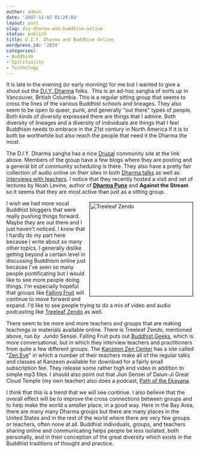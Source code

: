 ```yaml
---
author: admin
date: '2007-11-02 01:25:02'
layout: post
slug: diy-dharma-and-buddhism-online
status: publish
title: D.I.Y. Dharma and Buddhism Online
wordpress_id: '2034'
categories:
- Buddhism
- Spirituality
- Technology
---
```

It is late in the evening (or early morning) for me but I wanted to give a shout out the <a href="http://diydharma.org">D.I.Y. Dharma</a> folks.  This is an ad-hoc sangha of sorts up in Vancouver, British Columbia. This is a regular sitting group that seems to cross the lines of the various Buddhist schools and lineages. They also seem to be open to queer, punk, and generally "out there" types of people. Both kinds of diversity expressed there are things that I admire. Both diversity of lineages and a diversity of individuals are things that I feel Buddhism needs to embrace in the 21st century in North America if it is to both be worthwhile but also reach the people that need it the Dharma the most.

The D.I.Y. Dharma sangha has a nice <a href="http://www.drupal.org">Drupal</a> community site at the link above. Members of the group have a few blogs where they are posting and a general bit of community scheduling is there. They also have a pretty fair collection of audio online on their sites in both <a href="http://diydharma.org/media-type/dhamma-talk">Dharma talks</a> as well as <a href="http://diydharma.org/media-type/interview">interviews with teachers</a>. I notice that they recently hosted a visit and set of lectures by Noah Levine, author of <a href="http://www.dharmapunx.com/"><strong>Dharma Punx</strong></a> and <strong>Against the Stream</strong> so it seems that they are most active than just as a sitting group.

<img src="http://www.arcanology.com/images/treeleaf-zendo.png" alt="Treeleaf Zendo" align="right" border="1" height="250" hspace="5" vspace="5" width="275" />I wish we had more vocal Buddhist bloggers that were really pushing things forward. Maybe they are out there and I just haven't noticed. I know that I hardly do my part here because I write about so many other topics. I generally dislike getting beyond a certain level in discussing Buddhism online just because I've seen so many people pontificating but I would like to see more people doing things. I'm especially hopeful that groups like <a href="http://www.fallingfruit.tv">Falling Fruit</a> will continue to move forward and expand. I'd like to see people trying to do a mix of video and audio podcasting like <a href="http://www.treeleaf.org/zentv.html">Treeleaf Zendo</a> as well.

There seem to be more and more teachers and groups that are making teachings or materials available online. There is Treeleaf Zendo, mentioned above, run by  Jundo Sensei. Falling Fruit puts out <a href="http://www.fallingfruit.tv/buddhistgeeks">Buddhist Geeks</a>, which is more conversational, but in which they interview teachers and practitioners from quite a few different groups. The <a href="http://www.genpo.org/KZC/">Kanzeon Zen Center</a> has a site called "<a href="http://www.zen-eye.org/">Zen Eye</a>" in which a number of their teachers make all of the regular talks and classes at Kanzeon available for download for a fairly small subscription fee. They release some rather high end video in addition to simple mp3 files. I should also point out that Jiun Sensei of Daiun-Ji Great Cloud Temple (my own teacher) also does a podcast, <a href="http://www.daiun-ji.org/path/">Path of the Ekayana</a>.

I think that this is a trend that we will see continue. I also believe that the overall effect will be to improve the cross connections between groups and to help make the world a smaller place, in a good way. Here in the Bay Area, there are many many Dharma groups but there are many places in the United States and in the rest of the world where there are very few groups or teachers, often none at all. Buddhist individuals, groups, and teachers sharing online and communicating helps people be less isolated, both personally, and in their conception of the great diversity which exists in the Buddhist traditions of thought and practice.
